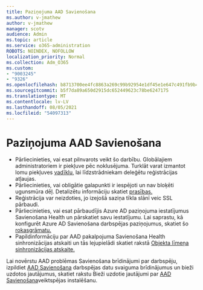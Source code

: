```yaml
---
title: Paziņojuma AAD Savienošana
ms.author: v-jmathew
author: v-jmathew
manager: scotv
audience: Admin
ms.topic: article
ms.service: o365-administration
ROBOTS: NOINDEX, NOFOLLOW
localization_priority: Normal
ms.collection: Adm_O365
ms.custom:
- "9003245"
- "9326"
ms.openlocfilehash: b8713700ee4fc8863a269c99b92954e1df45e1e647c491fb9b439ab83c49f2ff
ms.sourcegitcommit: b5f7da89a650d2915dc652449623c78be6247175
ms.translationtype: MT
ms.contentlocale: lv-LV
ms.lasthandoff: 08/05/2021
ms.locfileid: "54097313"
---
```

# <a name="notification-aad-connect"></a>Paziņojuma AAD Savienošana

- Pārliecinieties, vai esat pilnvarots veikt šo darbību. Globālajiem administratoriem ir piekļuve pēc noklusējuma. Turklāt varat izmantot lomu piekļuves [vadīklu,](https://docs.microsoft.com/azure/active-directory/connect-health/active-directory-aadconnect-health-operations) lai līdzstrādniekam deleģētu reģistrācijas atļaujas.
- Pārliecinieties, vai obligātie galapunkti ir iespējoti un nav bloķēti ugunsmūra dēļ. Detalizētu informāciju skatiet [prasības.](https://docs.microsoft.com/azure/active-directory/hybrid/how-to-connect-health-agent-install)
- Reģistrācija var neizdoties, jo izejošā saziņa tīkla slānī veic SSL pārbaudi.
- Pārliecinieties, vai esat pārbaudījis Azure AD paziņojuma iestatījumus Savienošana Health un pārskatiet savu iestatījumu. Lai saprastu, kā konfigurēt Azure AD Savienošana darbspējas paziņojumus, skatiet šo [rokasgrāmatu.](https://docs.microsoft.com/azure/active-directory/hybrid/how-to-connect-health-operations)
- Papildinformāciju par AAD pakalpojuma Savienošana Health sinhronizācijas atskaiti un tās lejupielādi skatiet rakstā [Objekta līmeņa sinhronizācijas atskaite.](https://docs.microsoft.com/azure/active-directory/hybrid/how-to-connect-health-sync)

Lai novērstu AAD problēmas Savienošana brīdinājumi par darbspēju, izpildiet [AAD Savienošana](https://docs.microsoft.com/azure/active-directory/hybrid/how-to-connect-health-data-freshness) darbspējas datu svaiguma brīdinājumus un bieži uzdotos jautājumus, skatiet rakstu Bieži uzdotie jautājumi par [AAD Savienošana](https://docs.microsoft.com/azure/active-directory/hybrid/reference-connect-health-faq)veiktspējas instalēšanu.
